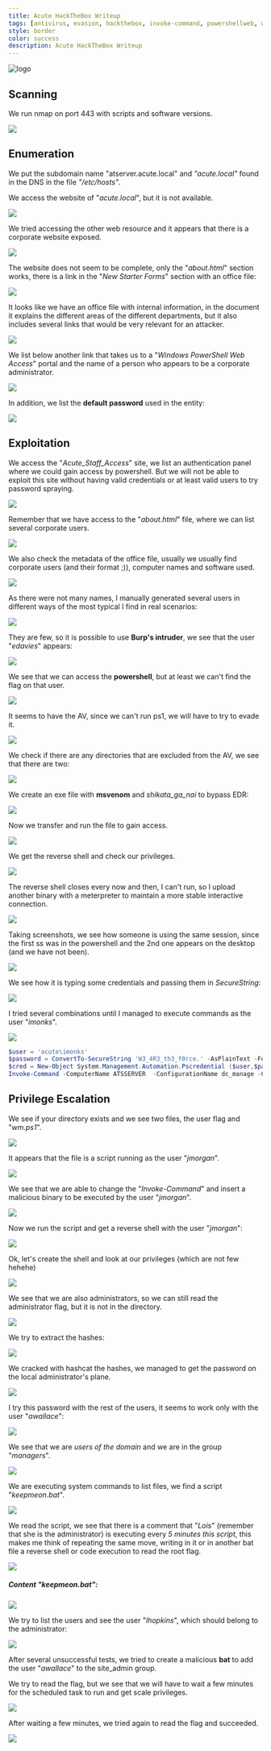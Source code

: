 ```yaml
---
title: Acute HackTheBox Writeup
tags: [antivirus, evasion, hackthebox, invoke-command, powershellweb, windows, writeup]
style: border
color: success
description: Acute HackTheBox Writeup
---
```


![logo](../assets/img/acute/1.png)

## Scanning
We run nmap on port 443 with scripts and software versions.

![](../assets/img/acute/2.png)

## Enumeration
We put the subdomain name "atserver.acute.local" and *"acute.local"* found in the DNS in the file *"/etc/hosts"*.

We access the website of "*acute.local*", but it is not available.

![](../assets/img/acute/3.png)

We tried accessing the other web resource and it appears that there is a corporate website exposed.

![](../assets/img/acute/4.png)

The website does not seem to be complete, only the "*about.html*" section works, there is a link in the "*New Starter Forms*" section with an office file:

![](../assets/img/acute/5.png)

It looks like we have an office file with internal information, in the document it explains the different areas of the different departments, but it also includes several links that would be very relevant for an attacker.

![](../assets/img/acute/6.png)

We list below another link that takes us to a "*Windows PowerShell Web Access*" portal and the name of a person who appears to be a corporate administrator.

![](../assets/img/acute/7.png)

In addition, we list the **default password** used in the entity:

![](../assets/img/acute/8.png)


## Exploitation
We access the "*Acute_Staff_Access*" site, we list an authentication panel where we could gain access by powershell. But we will not be able to exploit this site without having valid credentials or at least valid users to try password spraying. 


![](../assets/img/acute/9.png)

Remember that we have access to the "*about.html*" file, where we can list several corporate users.

![](../assets/img/acute/10.png)

We also check the metadata of the office file, usually we usually find corporate users (and their format ;)), computer names and software used.

![](../assets/img/acute/11.png)

As there were not many names, I manually generated several users in different ways of the most typical I find in real scenarios:

![](../assets/img/acute/12.png)

They are few, so it is possible to use **Burp's intruder**, we see that the user "*edavies*" appears:

![](../assets/img/acute/13.png)

We see that we can access the **powershell**, but at least we can't find the flag on that user.

![](../assets/img/acute/14.png)

It seems to have the AV, since we can't run ps1, we will have to try to evade it.

![](../assets/img/acute/15.png)

We check if there are any directories that are excluded from the AV, we see that there are two:

![](../assets/img/acute/16.png)

We create an exe file with **msvenom** and *shikata_ga_nai* to bypass EDR:

![](../assets/img/acute/17.png)

Now we transfer and run the file to gain access.

![](../assets/img/acute/18.png)

We get the reverse shell and check our privileges.

![](../assets/img/acute/19.png)

The reverse shell closes every now and then, I can't run, so I upload another binary with a meterpreter to maintain a more stable interactive connection.

![](../assets/img/acute/20.png)

Taking screenshots, we see how someone is using the same session, since the first ss was in the powershell and the 2nd one appears on the desktop (and we have not been).

![](../assets/img/acute/21.png)

We see how it is typing some credentials and passing them in *SecureString*:

![](../assets/img/acute/22.png)

I tried several combinations until I managed to execute commands as the user "*imonks*".

![](../assets/img/acute/23.png)

```powershell
$user = 'acute\imonks'
$password = ConvertTo-SecureString 'W3_4R3_th3_f0rce.' -AsPlainText -Force
$cred = New-Object System.Management.Automation.Pscredential ($user,$password)
Invoke-Command -ComputerName ATSSERVER  -ConfigurationName dc_manage -Cred $cred -ScriptBlock { whoami } 
```


## Privilege Escalation
We see if your directory exists and we see two files, the user flag and "*wm.ps1*".

![](../assets/img/acute/24.png)

It appears that the file is a script running as the user "*jmorgan*".

![](../assets/img/acute/25.png)

We see that we are able to change the "*Invoke-Command*" and insert a malicious binary to be executed by the user "*jmorgan*".

![](../assets/img/acute/26.png)

Now we run the script and get a reverse shell with the user "*jmorgan*":

![](../assets/img/acute/27.png)

Ok, let's create the shell and look at our privileges (which are not few hehehe)

![](../assets/img/acute/28.png)

We see that we are also administrators, so we can still read the administrator flag, but it is not in the directory.

![](../assets/img/acute/29.png)

We try to extract the hashes:

![](../assets/img/acute/30.png)

We cracked with hashcat the hashes, we managed to get the password on the local administrator's plane. 

![](../assets/img/acute/31.png)

I try this password with the rest of the users, it seems to work only with the user "*awallace*":

![](../assets/img/acute/32.png)

We see that we are *users of the domain* and we are in the group "*managers*".

![](../assets/img/acute/33.png)

We are executing system commands to list files, we find a script "*keepmeon.bat*".

![](../assets/img/acute/34.png)

We read the script, we see that there is a comment that "*Lois*" (remember that she is the administrator) is executing every *5 minutes this script*, this makes me think of repeating the same move, writing in it or in another bat file a reverse shell or code execution to read the root flag.

![](../assets/img/acute/35.png)

##### Content "keepmeon.bat":

![](../assets/img/acute/36.png)

We try to list the users and see the user "*lhopkins*", which should belong to the administrator:

![](../assets/img/acute/37.png)

After several unsuccessful tests, we tried to create a malicious **bat** to add the user "*awallace*" to the site_admin group.

We try to read the flag, but we see that we will have to wait a few minutes for the scheduled task to run and get scale privileges.

![](../assets/img/acute/38.png)

After waiting a few minutes, we tried again to read the flag and succeeded.

![](../assets/img/acute/39.png)
